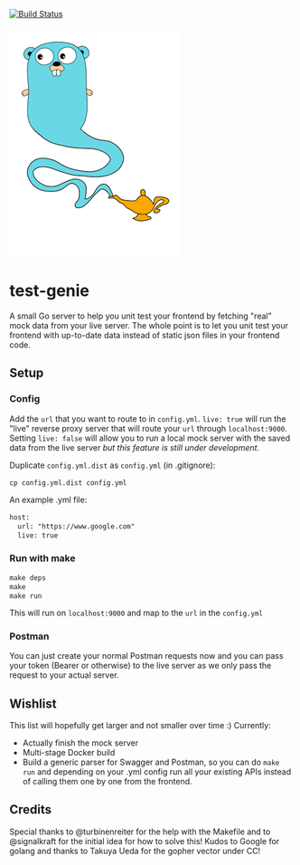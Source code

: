 [![Build Status](https://travis-ci.org/tech4242/test-genie.svg?branch=master)](https://travis-ci.org/tech4242/test-genie)

![Test Genie](/img/test-genie.png)

# test-genie
A small Go server to help you unit test your frontend by fetching "real" mock data from your live server. The whole point is to let you unit test your frontend with up-to-date data instead of static json files in your frontend code.

## Setup

### Config

Add the `url` that you want to route to in `config.yml`. `live: true` will run the "live" reverse proxy server that will route your `url` through `localhost:9000`. Setting `live: false` will allow you to run a local mock server with the saved data from the live server _but this feature is still under development_.

Duplicate `config.yml.dist` as `config.yml` (in .gitignore):

```
cp config.yml.dist config.yml
```

An example .yml file:

```
host:
  url: "https://www.google.com"
  live: true

```

### Run with make

```
make deps
make
make run
```

This will run on `localhost:9000` and map to the `url` in the `config.yml`

### Postman

You can just create your normal Postman requests now and you can pass your token (Bearer or otherwise) to the live server as we only pass the request to your actual server.

## Wishlist

This list will hopefully get larger and not smaller over time :) Currently:

* Actually finish the mock server
* Multi-stage Docker build
* Build a generic parser for Swagger and Postman, so you can do `make run` and depending on your .yml config run all your existing APIs instead of calling them one by one from the frontend.

## Credits

Special thanks to @turbinenreiter for the help with the Makefile and to @signalkraft for the initial idea for how to solve this! Kudos to Google for golang and thanks to Takuya Ueda for the gopher vector under CC!
